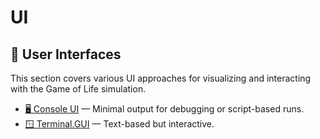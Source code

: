 # UI

## 🎨 User Interfaces

This section covers various UI approaches for visualizing and interacting with
the Game of Life simulation.

- [🖥️ Console UI](console.md) — Minimal output for debugging or script-based runs.
- [🪟 Terminal.GUI](terminal.md) — Text-based but interactive.
